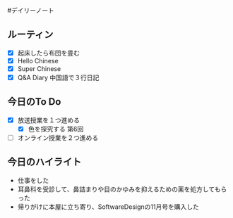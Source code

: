 #デイリーノート
## ルーティン
- [x] 起床したら布団を畳む
- [x] Hello Chinese
- [x] Super Chinese
- [x] Q&A Diary 中国語で３行日記
## 今日のTo Do
- [x] 放送授業を１つ進める
	- [x] 色を探究する 第6回
- [ ] オンライン授業を２つ進める
## 今日のハイライト
- 仕事をした
- 耳鼻科を受診して、鼻詰まりや目のかゆみを抑えるための薬を処方してもらった
- 帰りがけに本屋に立ち寄り、SoftwareDesignの11月号を購入した
